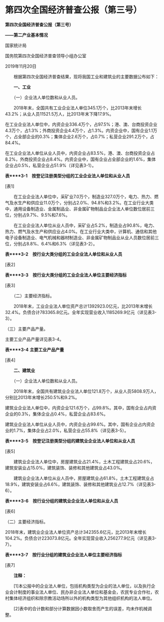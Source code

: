 # 第四次全国经济普查公报（第三号）

**第四次全国经济普查公报（第三号）**

**——第二产业基本情况**

国家统计局

国务院第四次全国经济普查领导小组办公室

2019年11月20日

　　根据第四次全国经济普查结果，现将我国工业和建筑业的主要数据公布如下：

　　**一、工业**

　　（一）企业法人单位数和从业人员。

　　2018年末，全国共有工业企业法人单位345.1万个，比2013年末增长43.2%；从业人员11521.5万人，比2013年末下降17.9%。

在工业企业法人单位中，内资企业336.4万个，占97.5%；港、澳、台商投资企业4.3万个，占1.3%；外商投资企业4.4万个，占1.3%。内资企业中，国有企业1.1万个，占全部企业的0.3%；集体企业2.6万个，占0.7%；私营企业291.2万个，占84.4%。

在工业企业法人单位从业人员中，内资企业占83.5%，港、澳、台商投资企业占8.2%，外商投资企业占8.4%。内资企业中，国有企业占全部企业的1.6%，集体企业占0.5%，私营企业占51.9%（详见表3-1）。

**表****3-1**　**按登记注册类型分组的工业企业法人单位和从业人员**

\[表1\]

　　在工业企业法人单位中，采矿业7.0万个，制造业327.0万个，电力、热力、燃气及水生产和供应业11.0万个，分别占2.0%、94.8%和3.2%。在工业行业大类中，通用设备制造业、金属制品业、非金属矿物制品业企业法人单位数位居前三位，分别占9.7%、9.5%和7.6%。

　　在工业企业法人单位从业人员中，采矿业占5.2%，制造业占90.8%，电力、热力、燃气及水生产和供应业占4.0%。在工业行业大类中，计算机、通信和其他电子设备制造业、电气机械和器材制造业、非金属矿物制品业从业人员数位居前三位，分别占8.8%、6.4%和6.3%（详见表3-2）。

**表****3-2**　**按行业大类分组的工业企业法人单位和从业人员**

\[表2\]

**表****3-3**　**按行业大类分组的工业企业法人单位主要经济指标**

\[表3\]

　　（二）主要经济指标。

　　2018年末，工业企业法人单位资产总计1392923.0亿元，比2013年末增长32.4%。负债合计783365.8亿元。全年实现营业收入1185269.9亿元（详见表3-3）。

（三）主要产品产量。

主要工业产品产量详见表3-4。

**表****3-4** **主要工业产品产量**

\[表4\]

　　**二、建筑业**

　　（一）企业法人单位数和从业人员。

　　2018年末，全国共有建筑业企业法人单位121.8万个，从业人员5808.9万人，分别比2013年末增长250.5%和9.2%。

建筑业企业法人单位中，内资企业121.6万个，占99.8%。其中，国有企业占内资企业的0.3%，集体企业占0.4%，私营企业占83.6%。

建筑业企业法人单位从业人员中，内资企业占99.6%。其中，国有企业占内资企业的1.7%，集体企业占2.0%，私营企业占55.8%（详见表3-5）。

**表****3-5**　**按登记注册类型分组的建筑业企业法人单位和从业人员**

\[表5\]

　　建筑业企业法人单位中，房屋建筑业占21.4%，土木工程建筑业占20.6%，建筑安装业占15.0%，建筑装饰、装修和其他建筑业占43.0%。

　　建筑业企业法人单位从业人员中，房屋建筑业占61.8%，土木工程建筑业占18.9%，建筑安装业占6.6%，建筑装饰、装修和其他建筑业占12.7%（详见表3-6）。

**表****3-6**　**按行业分组的建筑业企业法人单位和从业人员**

\[表6\]

（二）主要经济指标。

2018年末，建筑业企业法人单位资产总计342355.6亿元，比2013年末增长104.2%。负债合计223073.8亿元。全年实现营业收入256277.9亿元（详见表3-7）。

**表****3-7**　**按行业分组的建筑业企业法人单位主要经济指标**

\[表7\]

　　**注释：**

　　\[1\]本公报中的企业法人单位，包括机构类型为企业的法人单位，以及执行企业会计制度的事业法人单位、民办非企业法人单位和基金会，农民专业合作社，农村集体经济组织和除宗教活动场所以外的机构类型为其他组织机构的法人单位。

　　\[2\]表中的合计数和部分计算数据因小数取舍而产生的误差，均未作机械调整。